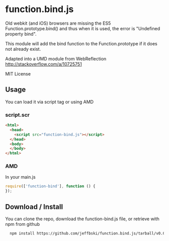 # function.bind.js

Old webkit (and iOS) browsers are missing the ES5 Function.prototype.bind()
and thus when it is used, the error is "Undefined property bind".

This module will add the bind function to the Function.prototype if it does
not already exist.

Adapted into a UMD module from WebReflection http://stackoverflow.com/a/10725751

MIT License

## Usage

You can load it via script tag or using AMD

### script.scr

```html
<html>
  <head>
    <script src="function-bind.js"></script>
  </head>
  <body>
  </body>
</html>
```

### AMD

In your main.js

```javascript
require(['function-bind'], function () {
});
```

## Download / Install

You can clone the repo, download the function-bind.js file, or retrieve with npm from github

```bash
  npm install https://github.com/jeffbski/function.bind.js/tarball/v0.0.1
```
